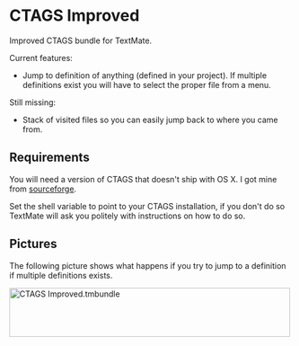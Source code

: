 CTAGS Improved
==============

Improved CTAGS bundle for TextMate. 

Current features: 

- Jump to definition of anything (defined in your project). If multiple definitions exist you will have to select the proper file from a menu.

Still missing:

- Stack of visited files so you can easily jump back to where you came from. 

Requirements
------------

You will need a version of CTAGS that doesn't ship with OS X. I got mine from [sourceforge]("http://ctags.sourceforge.net").
 
Set the shell variable to point to your CTAGS installation, if you don't do so TextMate will ask you politely with instructions on how to do so. 

Pictures
--------

The following picture shows what happens if you try to jump to a definition if multiple definitions exists. 

<img src="http://farm7.static.flickr.com/6196/6105721666_1463942d72.jpg" width="500" height="87" alt="CTAGS Improved.tmbundle ">